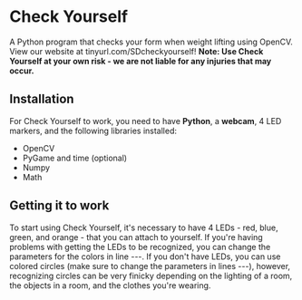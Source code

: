 # Check Yourself
A Python program that checks your form when weight lifting using OpenCV. View our website at tinyurl.com/SDcheckyourself! **Note: Use Check Yourself at your own risk - we are not liable for any injuries that may occur.**

## Installation
For Check Yourself to work, you need to have **Python**, a **webcam**, 4 LED markers, and the following libraries installed:
* OpenCV
* PyGame and time (optional)
* Numpy
* Math

## Getting it to work
To start using Check Yourself, it's necessary to have 4 LEDs - red, blue, green, and orange - that you can attach to yourself. If you're having problems with getting the LEDs to be recognized, you can change the parameters for the colors in line ---. If you don't have LEDs, you can use colored circles (make sure to change the parameters in lines ---), however, recognizing circles can be very finicky depending on the lighting of a room, the objects in a room, and the clothes you're wearing.
